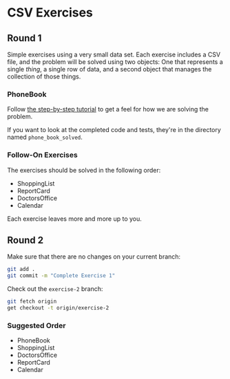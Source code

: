 # CSV Exercises

## Round 1

Simple exercises using a very small data set. Each exercise includes a CSV file, and the problem will be solved using two objects: One that represents a single _thing_, a single row of data, and a second object that manages the collection of those things.

### PhoneBook

Follow [the step-by-step tutorial](http://tutorials.jumpstartlab.com/academy/workshops/intro-to-csv.html) to get a feel for how we are solving the problem.

If you want to look at the completed code and tests, they're in the directory named `phone_book_solved`.

### Follow-On Exercises

The exercises should be solved in the following order:

* ShoppingList
* ReportCard
* DoctorsOffice
* Calendar

Each exercise leaves more and more up to you.

## Round 2

Make sure that there are no changes on your current branch:

```bash
git add .
git commit -m "Complete Exercise 1"
```

Check out the `exercise-2` branch:

```bash
git fetch origin
get checkout -t origin/exercise-2
```

### Suggested Order

* PhoneBook
* ShoppingList
* DoctorsOffice
* ReportCard
* Calendar


